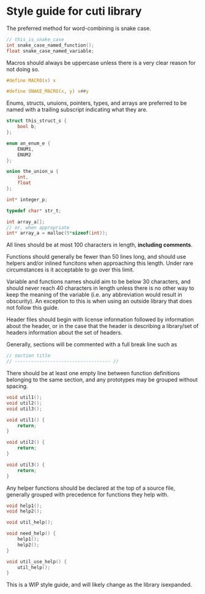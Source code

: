 # Style guide for cuti library

The preferred method for word-combining is snake case.

```C
// this_is_snake_case
int snake_case_named_function();
float snake_case_named_variable;
```

Macros should always be uppercase unless there is a very clear reason for not doing so.

```C
#define MACRO(x) x

#define SNAKE_MACRO(x, y) x##y
```

Enums, structs, unuions, pointers, types, and arrays are preferred to be named with a trailing subscript indicating what they are.

```C
struct this_struct_s {
    bool b;
};

enum an_enum_e {
    ENUM1,
    ENUM2
};

union the_union_u {
    int,
    float
};

int* integer_p;

typedef char* str_t;

int array_a[];
// or, when appropriate
int* array_a = malloc(5*sizeof(int));
```

All lines should be at most 100 characters in length, **including comments**.

Functions should generally be fewer than 50 lines long, and should use helpers and/or inlined funcitons when approaching this length. Under rare circumstances is it acceptable to go over this limit.

Variable and functions names should aim to be below 30 characters, and should never reach 40 characters in length unless there is no other way to keep the meaning of the variable (i.e. any abbreviation would result in obscurity). An exception to this is when using an outside library that does not follow this guide.

Header files should begin with license information followed by information about the header, or in the case that the header is describing a library/set of headers information about the set of headers.

Generally, sections will be commented with a full break line such as

```C
// section title
// ----------------------------------- //
```

There should be at least one empty line between function definitions belonging to the same section, and any prototypes may be grouped without spacing.

```C
void util1();
void util2();
void util3();

void util1() {
    return;
}

void util2() {
    return;
}

void util3() {
    return;
}

```

Any helper functions should be declared at the top of a source file, generally grouped with precedence for functions they help with.

```C
void help1();
void help2();

void util_help();

void need_help() {
    help1();
    help2();
}

void util_use_help() {
    util_help();
}
```

This is a WIP style guide, and will likely change as the library isexpanded.
